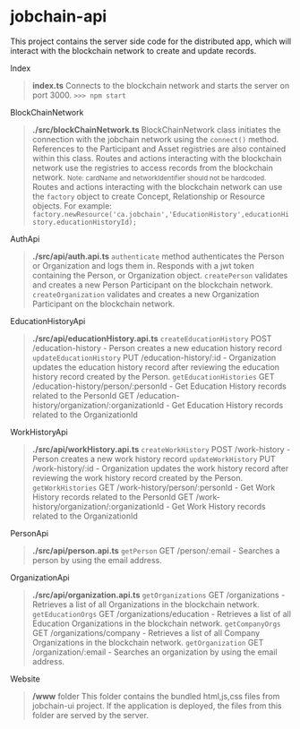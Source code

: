 jobchain-api
===================
This project contains the server side code for the distributed app, which will interact with the blockchain network to create and update records. 

Index&nbsp;
> **index.ts**
> Connects to the blockchain network and starts the server on port 3000.
> `>>> npm start`

BlockChainNetwork &nbsp;
> **./src/blockChainNetwork.ts**
> BlockChainNetwork class initiates the connection with the jobchain network using the `connect()` method. 
> References to the Participant and Asset registries are also contained within this class. Routes and actions interacting with the blockchain network use the registries to access records from the blockchain network.
> <small>Note: cardName and networkIdentifier should not be hardcoded. </small>
> Routes and actions interacting with the blockchain network can use the `factory` object to create Concept, Relationship or Resource objects.  For example:  
`factory.newResource('ca.jobchain','EducationHistory',educationHistory.educationHistoryId);`

AuthApi&nbsp;
> **./src/api/auth.api.ts**
> `authenticate` method authenticates the Person or Organization and logs them in. Responds with a jwt token containing the Person, or Organization object. 
> `createPerson` validates and creates a new Person Participant on the blockchain network. 
> `createOrganization` validates and creates a new Organization Participant on the blockchain network. 

EducationHistoryApi&nbsp;
> **./src/api/educationHistory.api.ts**
> `createEducationHistory`
POST /education-history - Person creates a new education history record
> `updateEducationHistory`
PUT /education-history/:id - Organization updates the education history record after reviewing the education history record created by the Person.
> `getEducationHistories`
GET /education-history/person/:personId - Get Education History records related to the PersonId 
GET /education-history/organization/:organizationId - Get Education History records related to the OrganizationId

WorkHistoryApi&nbsp;
> **./src/api/workHistory.api.ts**
> `createWorkHistory` 
POST /work-history - Person creates a new work history record
> `updateWorkHistory`
PUT /work-history/:id - Organization updates the work history record after reviewing the work history record created by the Person.
> `getWorkHistories`
GET /work-history/person/:personId - Get Work History records related to the PersonId 
GET /work-history/organization/:organizationId - Get Work History records related to the OrganizationId

PersonApi&nbsp;
> **./src/api/person.api.ts**
> `getPerson`
GET /person/:email - Searches a person by using the email address. 

OrganizationApi&nbsp;
> **./src/api/organization.api.ts**
> `getOrganizations`
GET /organizations - Retrieves a list of all Organizations in the blockchain network.
> `getEducationOrgs`
GET /organizations/education - Retrieves a list of all Education Organizations in the blockchain network.
> `getCompanyOrgs`
GET /organizations/company - Retrieves a list of all Company Organizations in the blockchain network.
> `getOrganization`
GET /organization/:email - Searches an organization by using the email address. 

Website&nbsp;
> **/www** folder
> This folder contains the bundled html,js,css files from jobchain-ui project. If the application is deployed, the files from this folder are served by the server.
